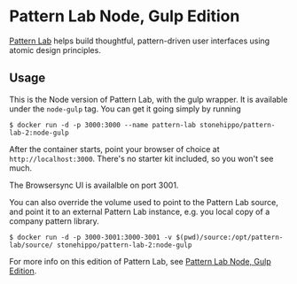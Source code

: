 # Pattern Lab Node, Gulp Edition

[Pattern Lab](http://patternlab.io) helps build thoughtful, pattern-driven user interfaces using atomic design principles.

## Usage

This is the Node version of Pattern Lab, with the gulp wrapper. It is available under the `node-gulp` tag. You can get it going simply by running

```
$ docker run -d -p 3000:3000 --name pattern-lab stonehippo/pattern-lab-2:node-gulp
```

After the container starts, point your browser of choice at `http://localhost:3000`. There's no starter kit included, so you won't see much.

The Browsersync UI is availalble on port 3001.

You can also override the volume used to point to the Pattern Lab source, and point it to an external Pattern Lab instance, e.g. you local copy of a company pattern library.

```
$ docker run -d -p 3000-3001:3000-3001 -v $(pwd)/source:/opt/pattern-lab/source/ stonehippo/pattern-lab-2:node-gulp
```

For more info on this edition of Pattern Lab, see [Pattern Lab Node, Gulp Edition](https://github.com/pattern-lab/edition-node-gulp).
